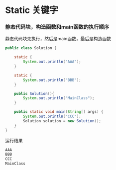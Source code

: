 # Static 关键字

### 静态代码块，构造函数和main函数的执行顺序

静态代码块先执行，然后是main函数，最后是构造函数

```java
public class Solution {

    static {
        System.out.println("AAA");
    }

    static {
        System.out.println("BBB");
    }

    public Solution(){
        System.out.println("MainClass");
    }

    public static void main(String[] args) {
        System.out.println("CCC");
        Solution solution = new Solution();
    }
}
```

运行结果

```java
AAA
BBB
CCC
MainClass
```

